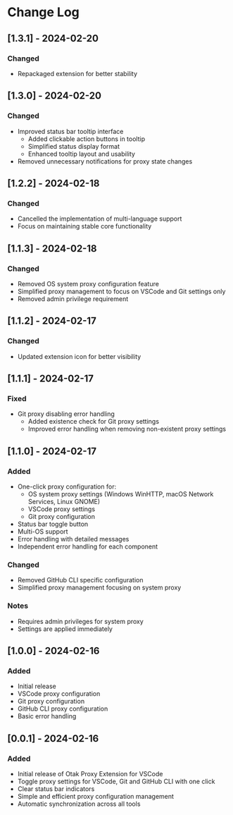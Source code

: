 # Change Log

## [1.3.1] - 2024-02-20

### Changed
- Repackaged extension for better stability

## [1.3.0] - 2024-02-20

### Changed
- Improved status bar tooltip interface
  - Added clickable action buttons in tooltip
  - Simplified status display format
  - Enhanced tooltip layout and usability
- Removed unnecessary notifications for proxy state changes

## [1.2.2] - 2024-02-18

### Changed
- Cancelled the implementation of multi-language support
- Focus on maintaining stable core functionality

## [1.1.3] - 2024-02-18

### Changed
- Removed OS system proxy configuration feature
- Simplified proxy management to focus on VSCode and Git settings only
- Removed admin privilege requirement

## [1.1.2] - 2024-02-17

### Changed
- Updated extension icon for better visibility

## [1.1.1] - 2024-02-17

### Fixed
- Git proxy disabling error handling
  - Added existence check for Git proxy settings
  - Improved error handling when removing non-existent proxy settings

## [1.1.0] - 2024-02-17

### Added
- One-click proxy configuration for:
  - OS system proxy settings (Windows WinHTTP, macOS Network Services, Linux GNOME)
  - VSCode proxy settings
  - Git proxy configuration
- Status bar toggle button
- Multi-OS support
- Error handling with detailed messages
- Independent error handling for each component

### Changed
- Removed GitHub CLI specific configuration
- Simplified proxy management focusing on system proxy

### Notes
- Requires admin privileges for system proxy
- Settings are applied immediately

## [1.0.0] - 2024-02-16

### Added
- Initial release
- VSCode proxy configuration
- Git proxy configuration
- GitHub CLI proxy configuration
- Basic error handling

## [0.0.1] - 2024-02-16

### Added
- Initial release of Otak Proxy Extension for VSCode
- Toggle proxy settings for VSCode, Git and GitHub CLI with one click
- Clear status bar indicators
- Simple and efficient proxy configuration management
- Automatic synchronization across all tools